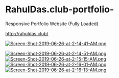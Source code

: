 # RahulDas.club-portfolio-
Responsive Portfolio Website (Fully Loaded)

http://rahuldas.club/


[![Screen-Shot-2019-06-26-at-2-14-41-AM.png](https://i.postimg.cc/ZRwDhyRD/Screen-Shot-2019-06-26-at-2-14-41-AM.png)](https://postimg.cc/34DZXN2g)

[![Screen-Shot-2019-06-26-at-2-14-51-AM.png](https://i.postimg.cc/V6Z4hQGx/Screen-Shot-2019-06-26-at-2-14-51-AM.png)](https://postimg.cc/cgYQKjNh)
[![Screen-Shot-2019-06-26-at-2-15-15-AM.png](https://i.postimg.cc/D0bQYWbG/Screen-Shot-2019-06-26-at-2-15-15-AM.png)](https://postimg.cc/YLMmvCR2)
[![Screen-Shot-2019-06-26-at-2-16-01-AM.png](https://i.postimg.cc/cLWjwWVh/Screen-Shot-2019-06-26-at-2-16-01-AM.png)](https://postimg.cc/hfCpRk4Q)
[![Screen-Shot-2019-06-26-at-2-16-13-AM.png](https://i.postimg.cc/Hx83Fvqj/Screen-Shot-2019-06-26-at-2-16-13-AM.png)](https://postimg.cc/DJFqX6yK)
